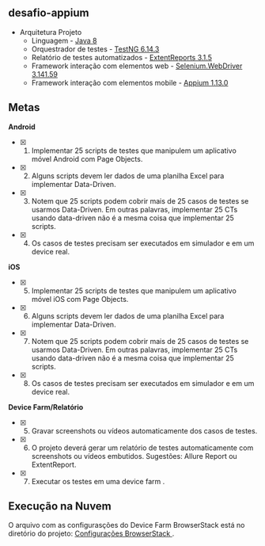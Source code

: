 ## desafio-appium

- Arquitetura Projeto
	- Linguagem	- [Java 8](https://www.java.com/pt_BR/ "Java 8")
	 - Orquestrador de testes - [TestNG 6.14.3](https://testng.org/doc/ "TestNG 6.14.3")
	 - Relatório de testes automatizados - [ExtentReports 3.1.5](http://extentreports.com/docs/versions/3/net/ "ExtentReports 3.1.5")
	 - Framework interação com elementos web - [Selenium.WebDriver 3.141.59](https://www.seleniumhq.org/download/ "Selenium.WebDriver")
     - Framework interação com elementos mobile - [Appium 1.13.0](http://appium.io/ "Appium") 

## Metas

**Android**
- [x]	1) Implementar 25 scripts de testes que manipulem um aplicativo móvel Android com Page Objects. 
- [x]	2) Alguns scripts devem ler dados de uma planilha Excel para implementar Data-Driven. 
- [x]	3) Notem que 25 scripts podem cobrir mais de 25 casos de testes se usarmos Data-Driven. Em outras palavras, implementar 25 CTs usando data-driven não é a mesma coisa que implementar 25 scripts. 
- [x]	4) Os casos de testes precisam ser executados em simulador e em um device real.

**iOS** 
- [x] 5) Implementar 25 scripts de testes que manipulem um aplicativo móvel iOS com Page Objects. 
- [x] 6) Alguns scripts devem ler dados de uma planilha Excel para implementar Data-Driven. 
- [x] 7) Notem que 25 scripts podem cobrir mais de 25 casos de testes se usarmos Data-Driven. Em outras palavras, implementar 25 CTs usando data-driven não é a mesma coisa que implementar 25 scripts. 
- [x] 8) Os casos de testes precisam ser executados em simulador e em um device real. 

**Device Farm/Relatório**
- [x]	5) Gravar screenshots ou vídeos automaticamente dos casos de testes. 
- [x]	6) O projeto deverá gerar um relatório de testes automaticamente com screenshots ou vídeos embutidos. Sugestões: Allure Report ou ExtentReport. 
- [x]	7) Executar os testes em uma device farm .


## Execução na Nuvem

O arquivo com as configurasções do Device Farm BrowserStack está no diretório do projeto:
[Configurações BrowserStack ](https://github.com/larissagcardoso/desafio-appium/blob/master/Execucao_testes_BrowserStack.docx).



